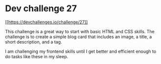 # Dev challenge 27

[[https://devchallenges.io/challenge/27]]

This challenge is a great way to start with basic HTML and CSS skills. The challenge is to create a simple blog card that includes an image, a title, a short description, and a tag.

I am challenging my frontend skills until I get better and efficient enough to do tasks like these in my sleep.
